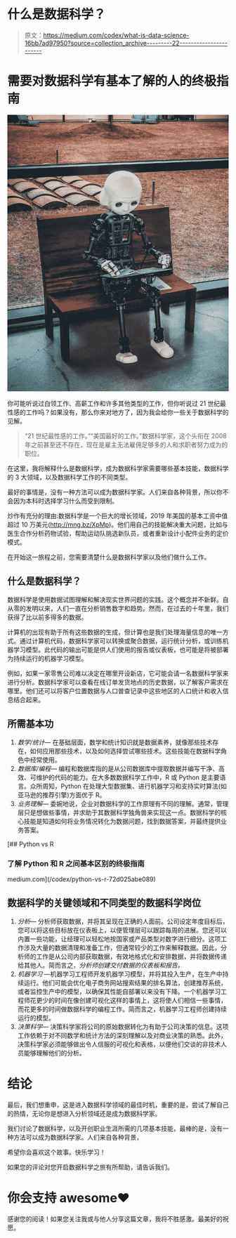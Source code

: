 # 什么是数据科学？

> 原文：<https://medium.com/codex/what-is-data-science-16bb7ad97950?source=collection_archive---------22----------------------->

# 需要对数据科学有基本了解的人的终极指南

![](img/6eaa8d45face89d94df7b74a9c43f515.png)

你可能听说过白领工作、高薪工作和许多其他类型的工作，但你听说过 21 世纪最性感的工作吗？如果没有，那么你来对地方了，因为我会给你一些关于数据科学的见解。

> “21 世纪最性感的工作。”“美国最好的工作。”数据科学家，这个头衔在 2008 年之前甚至还不存在，现在是雇主无法雇佣足够多的人和求职者努力成为的职位。

在这里，我将解释什么是数据科学，成为数据科学家需要哪些基本技能，数据科学的 3 大领域，以及数据科学工作的不同类型。

最好的事情是，没有一种方法可以成为数据科学家。人们来自各种背景，所以你不会因为本科时选择学习什么而受到限制。

炒作有充分的理由:数据科学是一个巨大的增长领域，2019 年美国的基本工资中值超过 10 万美元(http://mng.bz/XpMp)。他们用自己的技能解决重大问题，比如与医生合作分析药物试验，帮助运动队挑选新队员，或者重新设计小配件业务的定价模式。

在开始这一旅程之前，您需要清楚什么是数据科学家以及他们做什么工作。

## **什么是数据科学？**

数据科学是使用数据试图理解和解决现实世界问题的实践。这个概念并不新鲜。自从零的发明以来，人们一直在分析销售数字和趋势。然而，在过去的十年里，我们获得了比以前多得多的数据。

计算机的出现有助于所有这些数据的生成，但计算也是我们处理海量信息的唯一方式。通过计算机代码，数据科学家可以转换或聚合数据，运行统计分析，或训练机器学习模型。此代码的输出可能是供人们使用的报告或仪表板，也可能是将被部署为持续运行的机器学习模型。

例如，如果一家零售公司难以决定在哪里开设新店，它可能会请一名数据科学家来进行分析。数据科学家可以查看在线订单发货地点的历史数据，以了解客户需求在哪里。他们还可以将客户位置数据与人口普查记录中这些地区的人口统计和收入信息结合起来。

## **所需基本功**

1.  *数学/统计—* 在基础层面，数学和统计知识就是数据素养，就像那些技术存在，如何应用那些技术，以及如何选择尝试哪些技术。这些技能在数据科学角色中经常使用。
2.  *数据库/编程—* 编程和数据库指的是从公司数据库中提取数据并编写干净、高效、可维护的代码的能力。在大多数数据科学工作中，R 或 Python 是主要语言。众所周知，Python 在处理大型数据集、进行机器学习和支持实时算法(如亚马逊的推荐引擎)方面优于 R。
3.  *业务理解—* 委婉地说，企业对数据科学的工作原理有不同的理解。通常，管理层只是想做些事情，并求助于其数据科学独角兽来实现这一点。数据科学的核心技能是知道如何将业务情况转化为数据问题，找到数据答案，并最终提供业务答案。

[](/codex/python-vs-r-72d025abe089) [## Python vs R

### 了解 Python 和 R 之间基本区别的终极指南

medium.com](/codex/python-vs-r-72d025abe089) 

## **数据科学的关键领域和不同类型的数据科学岗位**

1.  *分析—* 分析师获取数据，并将其呈现在正确的人面前。公司设定年度目标后，您可以将这些目标放在仪表板上，以便管理层可以跟踪每周的进展。您还可以内置一些功能，让经理可以轻松地按国家或产品类型对数字进行细分。这项工作涉及大量的数据清理和准备工作，但通常较少的工作来解释数据。因此，分析师的工作是从公司内部获取数据，有效地格式化和安排数据，并将数据传递给其他人。简而言之，*分析师创建交付数据的仪表板和报告。*
2.  *机器学习* —机器学习工程师开发机器学习模型，并将其投入生产，在生产中持续运行。他们可能会优化电子商务网站搜索结果的排名算法，创建推荐系统，或者监控生产中的模型，以确保其性能自部署以来没有下降。一个机器学习工程师花更少的时间在像创建可视化这样的事情上，这将使人们相信一些事情，而花更多的时间做数据科学的编程工作。简而言之，机器学习工程师创建持续运行的模型。
3.  *决策科学—* 决策科学家将公司的原始数据转化为有助于公司决策的信息。这项工作依赖于对不同数学和统计方法的深刻理解以及对商业决策的熟悉。此外，决策科学家必须能够做出令人信服的可视化和表格，以便他们交谈的非技术人员能够理解他们的分析。

# 结论

最后，我们想重申，这是进入数据科学领域的最佳时机，重要的是，尝试了解自己的热情，无论你是想进入分析领域还是成为数据科学家。

我们讨论了数据科学，以及开创职业生涯所需的几项基本技能，最棒的是，没有一种方法可以成为数据科学家。人们来自各种背景，

希望你会喜欢这个故事。快乐学习！

如果您的评论对您开启数据科学之旅有所帮助，请告诉我们。

# 你会支持 awesome❤️

感谢您的阅读！如果您关注我或与他人分享这篇文章，我将不胜感激。最美好的祝愿。